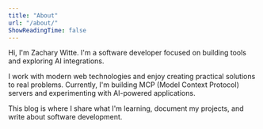 ```yaml
---
title: "About"
url: "/about/"
ShowReadingTime: false
---
```


Hi, I'm Zachary Witte. I'm a software developer focused on building tools and exploring AI integrations.

I work with modern web technologies and enjoy creating practical solutions to real problems. Currently, I'm building MCP (Model Context Protocol) servers and experimenting with AI-powered applications.

This blog is where I share what I'm learning, document my projects, and write about software development.